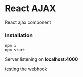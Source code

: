 # React AJAX
React ajax component

### Installation

    npm i
    npm start

Server listening on **localhost:4000**

testing the webhook
